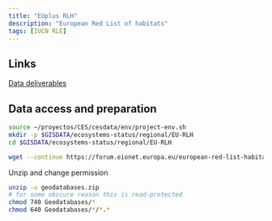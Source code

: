 ```yaml
---
title: "EUplus RLH"
description: "European Red List of habitats"
tags: [IUCN RLE]
---
```



## Links

[Data deliverables](https://forum.eionet.europa.eu/european-red-list-habitats/library/project-deliverables-data)

## Data access and preparation

```sh
source ~/proyectos/CES/cesdata/env/project-env.sh
mkdir -p $GISDATA/ecosystems-status/regional/EU-RLH
cd $GISDATA/ecosystems-status/regional/EU-RLH

wget --continue https://forum.eionet.europa.eu/european-red-list-habitats/library/project-deliverables-data/geodatabases/zip_export/do_export --output-document=geodatabases.zip
```

Unzip and change permission

```sh
unzip -u geodatabases.zip
# for some obscure reason this is read-protected
chmod 740 Geodatabases/*
chmod 640 Geodatabases/*/*.*
```
